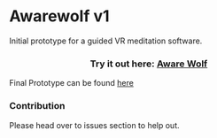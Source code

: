 # Awarewolf v1
Initial prototype for a guided VR meditation software.

<center> <h3> Try it out here: <a href="https://old-school-kid.github.io/awarewolf/" target="_blank" rel="noopener noreferrer">Aware Wolf</a></h2> </center>

Final Prototype can be found [here](https://github.com/old-school-kid/Aware-Wolf)

### Contribution 
Please head over to issues section to help out.
